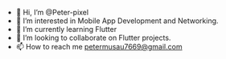 - 👋 Hi, I’m @Peter-pixel
- 👀 I’m interested in Mobile App Development and Networking.
- 🌱 I’m currently learning Flutter
- 💞️ I’m looking to collaborate on Flutter projects.
- 📫 How to reach me petermusau7669@gmail.com

<!---
Peter-pixel/Peter-pixel is a ✨ special ✨ repository because its `README.md` (this file) appears on your GitHub profile.
You can click the Preview link to take a look at your changes.
--->
